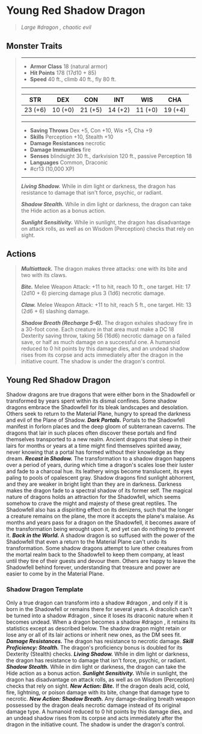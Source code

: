 # Young Red Shadow Dragon
>*Large #dragon , chaotic evil*
## Monster Traits
>___
>- **Armor Class** 18 (natural armor)
>- **Hit Points** 178 (17d10 + 85)
>- **Speed** 40 ft., climb 40 ft., fly 80 ft.
>___
>|STR|DEX|CON|INT|WIS|CHA|
>|:---:|:---:|:---:|:---:|:---:|:---:|
>|23 (+6)|10 (+0)|21 (+5)|14 (+2)|11 (+0)|19 (+4)|
>___
>- **Saving Throws** Dex +5, Con +10, Wis +5, Cha +9
>- **Skills** Perception +10, Stealth +10
>- **Damage Resistances** necrotic
>- **Damage Immunities** fire
>- **Senses** blindsight 30 ft., darkvision 120 ft., passive Perception 18
>- **Languages** Common, Draconic
>- #cr13 (10,000 XP)
>___
>***Living Shadow.*** While in dim light or darkness, the dragon has resistance to damage that isn't force, psychic, or radiant.  
>
>***Shadow Stealth.*** While in dim light or darkness, the dragon can take the Hide action as a bonus action.  
>
>***Sunlight Sensitivity.*** While in sunlight, the dragon has disadvantage on attack rolls, as well as on Wisdom (Perception) checks that rely on sight.  
>
## Actions
>***Multiattack.*** The dragon makes three attacks: one with its bite and two with its claws.  
>
>***Bite.*** Melee Weapon Attack: +11 to hit, reach 10 ft., one target. Hit: 17 (2d10 + 6) piercing damage plus 3 (1d6) necrotic damage.  
>
>***Claw.*** Melee Weapon Attack: +11 to hit, reach 5 ft., one target. Hit: 13 (2d6 + 6) slashing damage.  
>
>***Shadow Breath (Recharge 5–6).*** The dragon exhales shadowy fire in a 30-foot cone. Each creature in that area must make a DC 18 Dexterity saving throw, taking 56 (16d6) necrotic damage on a failed save, or half as much damage on a successful one. A humanoid reduced to 0 hit points by this damage dies, and an undead shadow rises from its corpse and acts immediately after the dragon in the initiative count. The shadow is under the dragon's control.
## Young Red Shadow Dragon
Shadow dragons are true dragons that were either born in the Shadowfell or transformed by years spent within its dismal confines. Some shadow dragons embrace the Shadowfell for its bleak landscapes and desolation. Others seek to return to the Material Plane, hungry to spread the darkness and evil of the Plane of Shadow.
***Dark Portals.*** Portals to the Shadowfell manifest in forlorn places and the deep gloom of subterranean caverns. The dragons that lair in such places often discover these portals and find themselves transported to a new realm. Ancient dragons that sleep in their lairs for months or years at a time might find themselves spirited away, never knowing that a portal has formed without their knowledge as they dream.
***Recast in Shadow.*** The transformation to a shadow dragon happens over a period of years, during which time a dragon's scales lose their luster and fade to a charcoal hue. Its leathery wings become translucent, its eyes paling to pools of opalescent gray. Shadow dragons find sunlight abhorrent, and they are weaker in bright light than they are in darkness. Darkness makes the dragon fade to a spectral shadow of its former self. The magical nature of dragons holds an attraction for the Shadowfell, which seems somehow to crave the might and majesty of these great reptiles. The Shadowfell also has a dispiriting effect on its denizens, such that the longer a creature remains on the plane, the more it accepts the plane's malaise. As months and years pass for a dragon on the Shadowfell, it becomes aware of the transformation being wrought upon it, and yet can do nothing to prevent it.
***Back in the World.*** A shadow dragon is so suffused with the power of the Shadowfell that even a return to the Material Plane can't undo its transformation. Some shadow dragons attempt to lure other creatures from the mortal realm back to the Shadowfell to keep them company, at least until they tire of their guests and devour them. Others are happy to leave the Shadowfell behind forever, understanding that treasure and power are easier to come by in the Material Plane.
### Shadow Dragon Template
Only a true dragon can transform into a shadow #dragon , and only if it is born in the Shadowfell or remains there for several years. A dracolich can't be turned into a shadow #dragon , since it loses its draconic nature when it becomes undead.
When a dragon becomes a shadow #dragon , it retains its statistics except as described below. The shadow dragon might retain or lose any or all of its lair actions or inherit new ones, as the DM sees fit.
***Damage Resistances.*** The dragon has resistance to necrotic damage.
***Skill Proficiency: Stealth.*** The dragon's proficiency bonus is doubled for its Dexterity (Stealth) checks.
***Living Shadow.*** While in dim light or darkness, the dragon has resistance to damage that isn't force, psychic, or radiant.
***Shadow Stealth.*** While in dim light or darkness, the dragon can take the Hide action as a bonus action.
***Sunlight Sensitivity.*** While in sunlight, the dragon has disadvantage on attack rolls, as well as on Wisdom (Perception) checks that rely on sight.
***New Action: Bite.*** If the dragon deals acid, cold, fire, lightning, or poison damage with its bite, change that damage type to necrotic.
***New Action: Shadow Breath.*** Any damage-dealing breath weapon possessed by the dragon deals necrotic damage instead of its original damage type. A humanoid reduced to 0 hit points by this damage dies, and an undead shadow rises from its corpse and acts immediately after the dragon in the initiative count. The shadow is under the dragon's control.